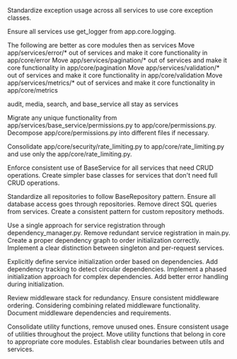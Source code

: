 Standardize exception usage across all services to use core exception classes.

Ensure all services use get_logger from app.core.logging.

The following are better as core modules then as services
Move app/services/error/* out of services and make it core functionality in app/core/error
Move app/services/pagination/* out of services and make it core functionality in app/core/pagination
Move app/services/validation/* out of services and make it core functionality in app/core/validation
Move app/services/metrics/* out of services and make it core functionality in app/core/metrics

audit, media, search, and base_service all stay as services

Migrate any unique functionality from app/services/base_service/permissions.py to app/core/permissions.py.  Decompose app/core/permissions.py into different files if necessary.

Consolidate app/core/security/rate_limiting.py to app/core/rate_limiting.py and use only the app/core/rate_limiting.py.

Enforce consistent use of BaseService for all services that need CRUD operations. Create simpler base classes for services that don't need full CRUD operations.

Standardize all repositories to follow BaseRepository pattern.  Ensure all database access goes through repositories.  Remove direct SQL queries from services.  Create a consistent pattern for custom repository methods.

Use a single approach for service registration through dependency_manager.py.  Remove redundant service registration in main.py.  Create a proper dependency graph to order initialization correctly.  Implement a clear distinction between singleton and per-request services.

Explicitly define service initialization order based on dependencies.  Add dependency tracking to detect circular dependencies. Implement a phased initialization approach for complex dependencies.  Add better error handling during initialization.

Review middleware stack for redundancy.  Ensure consistent middleware ordering.  Considering combining related middleware functionality. Document middleware dependencies and requirements.

Consolidate utility functions, remove unused ones.  Ensure consistent usage of utilities throughout the project. Move utility functions that belong in core to appropriate core modules.  Establish clear boundaries between utils and services.
